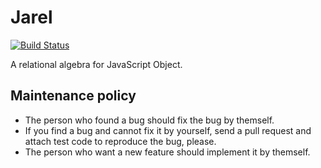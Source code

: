 # Jarel

[![Build Status](https://travis-ci.org/yulii/jarel.svg?branch=master)](https://travis-ci.org/yulii/jarel)


A relational algebra for JavaScript Object.


## Maintenance policy

- The person who found a bug should fix the bug by themself.
- If you find a bug and cannot fix it by yourself, send a pull request and attach test code to reproduce the bug, please.
- The person who want a new feature should implement it by themself.

